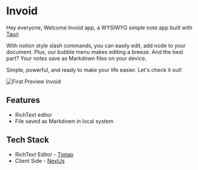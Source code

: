 # Invoid

Hey everyone, Welcome Invoid app, a WYSIWYG simple note app built with [Tauri](https://tauri.app/)

With notion style slash commands, you can easily edit, add node to your document.
Plus, our bubble menu makes editing a breeze.
And the best part? Your notes save as Markdown files on your device.

Simple, powerful, and ready to make your life easier. Let's check it out!

![First Preview Invoid](https://github.com/vaishnavme/invoids/blob/main/first_preview.gif)

## Features

- RichText editor
- File saved as Markdown in local system

## Tech Stack

- RichText Editor - [Tiptap](https://tiptap.dev/)
- Client Side - [NextJs](https://nextjs.org/)
